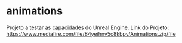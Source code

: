# animations
Projeto a testar as capacidades do Unreal Engine.
Link do Projeto: https://www.mediafire.com/file/84yeihnv5c8kbpv/Animations.zip/file
